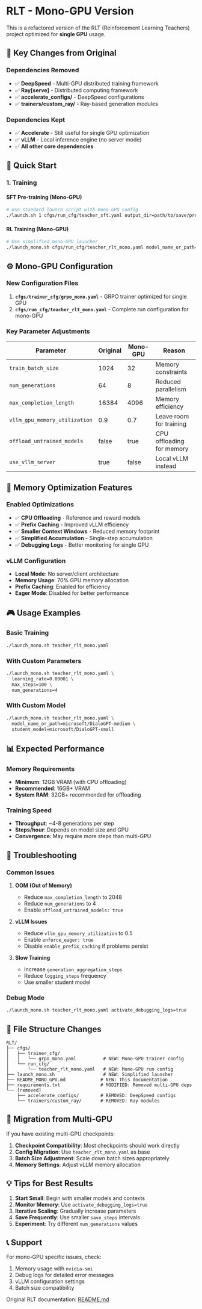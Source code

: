 # RLT - Mono-GPU Version

This is a refactored version of the RLT (Reinforcement Learning Teachers) project optimized for **single GPU** usage.

## 🎯 Key Changes from Original

### Dependencies Removed
- ✅ **DeepSpeed** - Multi-GPU distributed training framework
- ✅ **Ray[serve]** - Distributed computing framework
- ✅ **accelerate_configs/** - DeepSpeed configurations
- ✅ **trainers/custom_ray/** - Ray-based generation modules

### Dependencies Kept
- ✅ **Accelerate** - Still useful for single GPU optimization
- ✅ **vLLM** - Local inference engine (no server mode)
- ✅ **All other core dependencies**

## 🚀 Quick Start


### 1. Training

#### SFT Pre-training (Mono-GPU)
```bash
# Use standard launch script with mono-GPU config
./launch.sh 1 cfgs/run_cfg/teacher_sft.yaml output_dir=path/to/save/pre_rl_model
```

#### RL Training (Mono-GPU)
```bash
# Use simplified mono-GPU launcher
./launch_mono.sh cfgs/run_cfg/teacher_rlt_mono.yaml model_name_or_path=path/of/saved/pre_rl_model
```

## ⚙️ Mono-GPU Configuration

### New Configuration Files

1. **`cfgs/trainer_cfg/grpo_mono.yaml`** - GRPO trainer optimized for single GPU
2. **`cfgs/run_cfg/teacher_rlt_mono.yaml`** - Complete run configuration for mono-GPU

### Key Parameter Adjustments

| Parameter | Original | Mono-GPU | Reason |
|-----------|----------|----------|---------|
| `train_batch_size` | 1024 | 32 | Memory constraints |
| `num_generations` | 64 | 8 | Reduced parallelism |
| `max_completion_length` | 16384 | 4096 | Memory efficiency |
| `vllm_gpu_memory_utilization` | 0.9 | 0.7 | Leave room for training |
| `offload_untrained_models` | false | true | CPU offloading for memory |
| `use_vllm_server` | true | false | Local vLLM instead |

## 🔧 Memory Optimization Features

### Enabled Optimizations
- ✅ **CPU Offloading** - Reference and reward models
- ✅ **Prefix Caching** - Improved vLLM efficiency 
- ✅ **Smaller Context Windows** - Reduced memory footprint
- ✅ **Simplified Accumulation** - Single-step accumulation
- ✅ **Debugging Logs** - Better monitoring for single GPU

### vLLM Configuration
- **Local Mode**: No server/client architecture
- **Memory Usage**: 70% GPU memory allocation
- **Prefix Caching**: Enabled for efficiency
- **Eager Mode**: Disabled for better performance

## 🎮 Usage Examples

### Basic Training
```bash
./launch_mono.sh teacher_rlt_mono.yaml
```

### With Custom Parameters
```bash
./launch_mono.sh teacher_rlt_mono.yaml \
  learning_rate=0.00001 \
  max_steps=100 \
  num_generations=4
```

### With Custom Model
```bash
./launch_mono.sh teacher_rlt_mono.yaml \
  model_name_or_path=microsoft/DialoGPT-medium \
  student_model=microsoft/DialoGPT-small
```

## 📊 Expected Performance

### Memory Requirements
- **Minimum**: 12GB VRAM (with CPU offloading)
- **Recommended**: 16GB+ VRAM
- **System RAM**: 32GB+ recommended for offloading

### Training Speed
- **Throughput**: ~4-8 generations per step
- **Steps/hour**: Depends on model size and GPU
- **Convergence**: May require more steps than multi-GPU

## 🐛 Troubleshooting

### Common Issues

1. **OOM (Out of Memory)**
   - Reduce `max_completion_length` to 2048
   - Reduce `num_generations` to 4
   - Enable `offload_untrained_models: true`

2. **vLLM Issues**
   - Reduce `vllm_gpu_memory_utilization` to 0.5
   - Enable `enforce_eager: true`
   - Disable `enable_prefix_caching` if problems persist

3. **Slow Training**
   - Increase `generation_aggregation_steps`
   - Reduce `logging_steps` frequency
   - Use smaller student model

### Debug Mode
```bash
./launch_mono.sh teacher_rlt_mono.yaml activate_debugging_logs=true
```

## 📁 File Structure Changes

```
RLT/
├── cfgs/
│   ├── trainer_cfg/
│   │   └── grpo_mono.yaml          # NEW: Mono-GPU trainer config
│   └── run_cfg/
│       └── teacher_rlt_mono.yaml   # NEW: Mono-GPU run config
├── launch_mono.sh                  # NEW: Simplified launcher
├── README_MONO_GPU.md             # NEW: This documentation
├── requirements.txt               # MODIFIED: Removed multi-GPU deps
└── [removed]
    ├── accelerate_configs/        # REMOVED: DeepSpeed configs
    └── trainers/custom_ray/       # REMOVED: Ray modules
```

## 🔄 Migration from Multi-GPU

If you have existing multi-GPU checkpoints:

1. **Checkpoint Compatibility**: Most checkpoints should work directly
2. **Config Migration**: Use `teacher_rlt_mono.yaml` as base
3. **Batch Size Adjustment**: Scale down batch sizes appropriately
4. **Memory Settings**: Adjust vLLM memory allocation

## 💡 Tips for Best Results

1. **Start Small**: Begin with smaller models and contexts
2. **Monitor Memory**: Use `activate_debugging_logs=true`
3. **Iterative Scaling**: Gradually increase parameters
4. **Save Frequently**: Use smaller `save_steps` intervals
5. **Experiment**: Try different `num_generations` values

## 📞 Support

For mono-GPU specific issues, check:
1. Memory usage with `nvidia-smi`
2. Debug logs for detailed error messages
3. vLLM configuration settings
4. Batch size compatibility

Original RLT documentation: [README.md](README.md) 